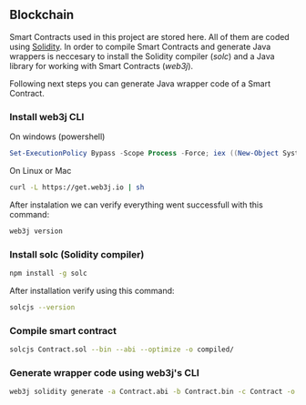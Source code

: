 ## Blockchain
Smart Contracts used in this project are stored here. All of them are coded using [Solidity](https://solidity-es.readthedocs.io/es/latest/). In order to compile Smart Contracts and generate Java wrappers is neccesary to install the Solidity compiler (*solc*) and a Java library for working with Smart Contracts (*web3j*).

Following next steps you can generate Java wrapper code of a Smart Contract.

### Install web3j CLI
On windows (powershell)
```powershell
Set-ExecutionPolicy Bypass -Scope Process -Force; iex ((New-Object System.Net.WebClient).DownloadString('https://raw.githubusercontent.com/web3j/web3j-installer/master/installer.ps1'))
```

On Linux or Mac
```bash
curl -L https://get.web3j.io | sh
```

After instalation we can verify everything went successfull with this command:
```bash
web3j version
```

### Install solc (Solidity compiler)
```bash
npm install -g solc
```
After installation verify using this command:
```bash
solcjs --version
```

### Compile smart contract
```bash
solcjs Contract.sol --bin --abi --optimize -o compiled/
```

### Generate wrapper code using web3j's CLI
```bash
web3j solidity generate -a Contract.abi -b Contract.bin -c Contract -o output/ -p ertis.uma
```